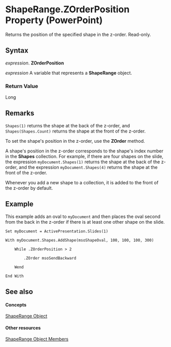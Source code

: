 
# ShapeRange.ZOrderPosition Property (PowerPoint)

Returns the position of the specified shape in the z-order. Read-only.


## Syntax

 _expression_. **ZOrderPosition**

 _expression_ A variable that represents a **ShapeRange** object.


### Return Value

Long


## Remarks

 `Shapes(1)` returns the shape at the back of the z-order, and `Shapes(Shapes.Count)` returns the shape at the front of the z-order.

To set the shape's position in the z-order, use the  **ZOrder** method.

A shape's position in the z-order corresponds to the shape's index number in the  **Shapes** collection. For example, if there are four shapes on the slide, the expression `myDocument.Shapes(1)` returns the shape at the back of the z-order, and the expression `myDocument.Shapes(4)` returns the shape at the front of the z-order.

Whenever you add a new shape to a collection, it is added to the front of the z-order by default.


## Example

This example adds an oval to  `myDocument` and then places the oval second from the back in the z-order if there is at least one other shape on the slide.


```
Set myDocument = ActivePresentation.Slides(1)

With myDocument.Shapes.AddShape(msoShapeOval, 100, 100, 100, 300)

    While .ZOrderPosition > 2

        .ZOrder msoSendBackward

    Wend

End With
```


## See also


#### Concepts


[ShapeRange Object](0a194183-380e-ffb6-9336-b5bd311e917d.md)
#### Other resources


[ShapeRange Object Members](cf57a537-e6cd-ad43-45db-0683e288e850.md)
